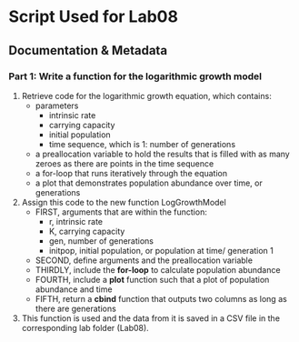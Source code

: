 ﻿
# Script Used for Lab08
## Documentation & Metadata
### Part 1: Write a function for the logarithmic growth model
1. Retrieve code for the logarithmic growth equation, which contains:
	* parameters
		* intrinsic rate
		* carrying capacity
		* initial population
		* time sequence, which is 1: number of generations
	* a preallocation variable to hold the results that is filled with as many zeroes as there are points in the time sequence
	* a for-loop that runs iteratively through the equation
	* a plot that demonstrates population abundance over time, or generations
2. Assign this code to the new function LogGrowthModel 
	* FIRST, arguments that are within the function: 
		* r, intrinsic rate
		* K, carrying capacity
		* gen, number of generations
		* initpop, initial population, or population at time/ generation 1
	* SECOND, define arguments and the preallocation variable
	* THIRDLY, include the **for-loop** to calculate population abundance
	* FOURTH, include a **plot** function such that a plot of population abundance and time
	* FIFTH, return a **cbind** function that outputs two columns as long as there are generations
3.  This function is used and the data from it is saved in a CSV file in the corresponding lab folder (Lab08).

